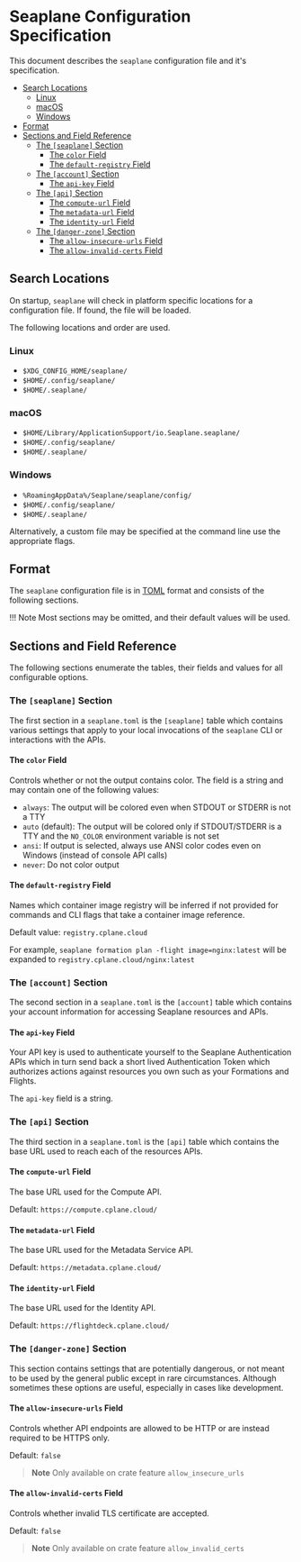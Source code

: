 # Seaplane Configuration Specification

This document describes the `seaplane` configuration file and it's specification.


<!-- vim-markdown-toc GFM -->

* [Search Locations](#search-locations)
    * [Linux](#linux)
    * [macOS](#macos)
    * [Windows](#windows)
* [Format](#format)
* [Sections and Field Reference](#sections-and-field-reference)
    * [The `[seaplane]` Section](#the-seaplane-section)
        * [The `color` Field](#the-color-field)
        * [The `default-registry` Field](#the-default-registry-field)
    * [The `[account]` Section](#the-account-section)
        * [The `api-key` Field](#the-api-key-field)
    * [The `[api]` Section](#the-api-section)
        * [The `compute-url` Field](#the-compute-url-field)
        * [The `metadata-url` Field](#the-metadata-url-field)
        * [The `identity-url` Field](#the-identity-url-field)
    * [The `[danger-zone]` Section](#the-danger-zone-section)
        * [The `allow-insecure-urls` Field](#the-allow-insecure-urls-field)
        * [The `allow-invalid-certs` Field](#the-allow-invalid-certs-field)

<!-- vim-markdown-toc -->

## Search Locations

On startup, `seaplane` will check in platform specific locations for a configuration file. If
found, the file will be loaded.

The following locations and order are used.

### Linux

- `$XDG_CONFIG_HOME/seaplane/`
- `$HOME/.config/seaplane/`
- `$HOME/.seaplane/`

### macOS

- `$HOME/Library/ApplicationSupport/io.Seaplane.seaplane/`
- `$HOME/.config/seaplane/`
- `$HOME/.seaplane/`

### Windows

- `%RoamingAppData%/Seaplane/seaplane/config/`
- `$HOME/.config/seaplane/`
- `$HOME/.seaplane/`

Alternatively, a custom file may be specified at the command line use the
appropriate flags.

## Format

The `seaplane` configuration file is in [TOML][toml] format and consists of the
following sections.

!!! Note
    Most sections may be omitted, and their default values will be used.

## Sections and Field Reference

The following sections enumerate the tables, their fields and values for all
configurable options.

### The `[seaplane]` Section

The first section in a `seaplane.toml` is the `[seaplane]` table which contains
various settings that apply to your local invocations of the `seaplane` CLI or
interactions with the APIs.

#### The `color` Field

Controls whether or not the output contains color. The field is a string and
may contain one of the following values:

- `always`: The output will be colored even when STDOUT or STDERR is not a TTY
- `auto` (default): The output will be colored only if STDOUT/STDERR is a TTY
  and the `NO_COLOR` environment variable is not set
- `ansi`: If output is selected, always use ANSI color codes even on Windows
  (instead of console API calls)
- `never`: Do not color output

#### The `default-registry` Field

Names which container image registry will be inferred if not provided for
commands and CLI flags that take a container image reference.

Default value: `registry.cplane.cloud`

For example, `seaplane formation plan -flight image=nginx:latest` will be
expanded to `registry.cplane.cloud/nginx:latest`

### The `[account]` Section

The second section in a `seaplane.toml` is the `[account]` table which contains
your account information for accessing Seaplane resources and APIs.

#### The `api-key` Field

Your API key is used to authenticate yourself to the Seaplane Authentication
APIs which in turn send back a short lived Authentication Token which
authorizes actions against resources you own such as your Formations and
Flights.

The `api-key` field is a string.

### The `[api]` Section

The third section in a `seaplane.toml` is the `[api]` table which contains the
base URL used to reach each of the resources APIs.

#### The `compute-url` Field

The base URL used for the Compute API.

Default: `https://compute.cplane.cloud/`

#### The `metadata-url` Field

The base URL used for the Metadata Service API.

Default: `https://metadata.cplane.cloud/`

#### The `identity-url` Field

The base URL used for the Identity API.

Default: `https://flightdeck.cplane.cloud/`

### The `[danger-zone]` Section

This section contains settings that are potentially dangerous, or not meant to
be used by the general public except in rare circumstances. Although sometimes
these options are useful, especially in cases like development.

#### The `allow-insecure-urls` Field

Controls whether API endpoints are allowed to be HTTP or are instead required
to be HTTPS only.

Default: `false`

> **Note**
> Only available on crate feature `allow_insecure_urls`

#### The `allow-invalid-certs` Field

Controls whether invalid TLS certificate are accepted.

Default: `false`

> **Note**
> Only available on crate feature `allow_invalid_certs`

[//]: # (links)

[toml]: https://toml.io/
